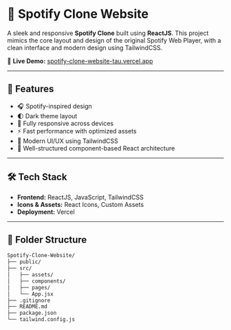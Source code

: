 # 🎵 Spotify Clone Website

A sleek and responsive **Spotify Clone** built using **ReactJS**. This project mimics the core layout and design of the original Spotify Web Player, with a clean interface and modern design using TailwindCSS.

🔗 **Live Demo:** [spotify-clone-website-tau.vercel.app](https://spotify-clone-website-tau.vercel.app/)

---

## 🚀 Features

- 🎧 Spotify-inspired design
- 🌓 Dark theme layout
- 🎨 Fully responsive across devices
- ⚡ Fast performance with optimized assets
- 🧩 Modern UI/UX using TailwindCSS
- 🔧 Well-structured component-based React architecture

---

## 🛠️ Tech Stack

- **Frontend:** ReactJS, JavaScript, TailwindCSS
- **Icons & Assets:** React Icons, Custom Assets
- **Deployment:** Vercel

---

## 📂 Folder Structure

```bash
Spotify-Clone-Website/
├── public/
├── src/
│   ├── assets/
│   ├── components/
│   ├── pages/
│   └── App.jsx
├── .gitignore
├── README.md
├── package.json
└── tailwind.config.js
